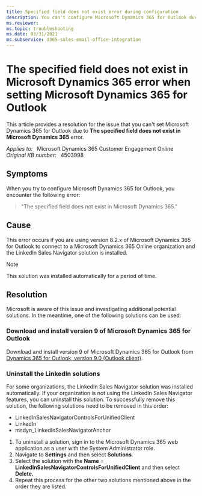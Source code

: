 ```yaml
---
title: Specified field does not exist error during configuration
description: You can't configure Microsoft Dynamics 365 for Outlook due to the specified field does not exist in Microsoft Dynamics 365 error. Provides a resolution.
ms.reviewer: 
ms.topic: troubleshooting
ms.date: 03/31/2021
ms.subservice: d365-sales-email-office-integration
---
```

# The specified field does not exist in Microsoft Dynamics 365 error when setting Microsoft Dynamics 365 for Outlook

This article provides a resolution for the issue that you can't set Microsoft Dynamics 365 for Outlook due to **The specified field does not exist in Microsoft Dynamics 365** error.

_Applies to:_ &nbsp; Microsoft Dynamics 365 Customer Engagement Online  
_Original KB number:_ &nbsp; 4503998

## Symptoms

When you try to configure Microsoft Dynamics 365 for Outlook, you encounter the following error:

> "The specified field does not exist in Microsoft Dynamics 365."

## Cause

This error occurs if you are using version 8.2.x of Microsoft Dynamics 365 for Outlook to connect to a Microsoft Dynamics 365 Online organization and the LinkedIn Sales Navigator solution is installed.

> [!NOTE]
> This solution was installed automatically for a period of time.

## Resolution

Microsoft is aware of this issue and investigating additional potential solutions. In the meantime, one of the following solutions can be used:

### Download and install version 9 of Microsoft Dynamics 365 for Outlook

Download and install version 9 of Microsoft Dynamics 365 for Outlook from [Dynamics 365 for Outlook, version 9.0 (Outlook client)](https://www.microsoft.com/download/details.aspx?id=56972).

### Uninstall the LinkedIn solutions

For some organizations, the LinkedIn Sales Navigator solution was installed automatically. If your organization is not using the LinkedIn Sales Navigator features, you can uninstall this solution. To successfully remove this solution, the following solutions need to be removed in this order:

- LinkedInSalesNavigatorControlsForUnifiedClient
- LinkedIn
- msdyn_LinkedInSalesNavigatorAnchor

1. To uninstall a solution, sign in to the Microsoft Dynamics 365 web application as a user with the System Administrator role.
2. Navigate to **Settings** and then select **Solutions**.
3. Select the solution with the **Name** = **LinkedInSalesNavigatorControlsForUnifiedClient** and then select **Delete.**  
4. Repeat this process for the other two solutions mentioned above in the order they are listed.
